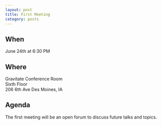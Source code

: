 ```yaml
---
layout: post
title: First Meeting
category: posts
---
```


## When

June 24th at 6:30 PM

## Where

Gravitate Conference Room<br />
Sixth Floor<br />
206 6th Ave Des Moines, IA

## Agenda

The first meeting will be an open forum to discuss future talks and topics.

